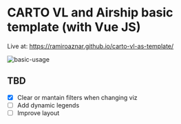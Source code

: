 # CARTO VL and Airship basic template (with Vue JS)

Live at: https://ramiroaznar.github.io/carto-vl-as-template/

![basic-usage](./img/video.gif)

## TBD

- [x] Clear or mantain filters when changing viz
- [ ] Add dynamic legends
- [ ] Improve layout